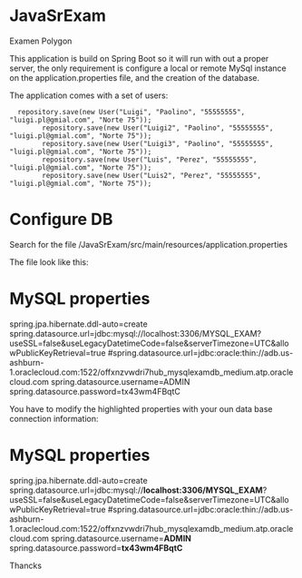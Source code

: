 # JavaSrExam
Examen Polygon

This application is build on Spring Boot so it will run with out a proper server, the only requirement is configure a local or remote MySql instance on the application.properties file, and the creation of the database.

The application comes with a set of users:

      repository.save(new User("Luigi", "Paolino", "55555555", "luigi.pl@gmial.com", "Norte 75"));
			repository.save(new User("Luigi2", "Paolino", "55555555", "luigi.pl@gmial.com", "Norte 75"));
			repository.save(new User("Luigi3", "Paolino", "55555555", "luigi.pl@gmial.com", "Norte 75"));
			repository.save(new User("Luis", "Perez", "55555555", "luigi.pl@gmial.com", "Norte 75"));
			repository.save(new User("Luis2", "Perez", "55555555", "luigi.pl@gmial.com", "Norte 75"));
<h1>Configure DB</h1>

Search for the file /JavaSrExam/src/main/resources/application.properties

The file look like this:

# MySQL properties
spring.jpa.hibernate.ddl-auto=create
spring.datasource.url=jdbc:mysql://localhost:3306/MYSQL_EXAM?useSSL=false&useLegacyDatetimeCode=false&serverTimezone=UTC&allowPublicKeyRetrieval=true
#spring.datasource.url=jdbc:oracle:thin://adb.us-ashburn-1.oraclecloud.com:1522/offxnzvwdri7hub_mysqlexamdb_medium.atp.oraclecloud.com
spring.datasource.username=ADMIN
spring.datasource.password=tx43wm4FBqtC

You have to modify the highlighted properties with your oun data base connection information:

# MySQL properties
spring.jpa.hibernate.ddl-auto=create
spring.datasource.url=jdbc:mysql://<b>localhost:3306/MYSQL_EXAM</b>?useSSL=false&useLegacyDatetimeCode=false&serverTimezone=UTC&allowPublicKeyRetrieval=true
#spring.datasource.url=jdbc:oracle:thin://adb.us-ashburn-1.oraclecloud.com:1522/offxnzvwdri7hub_mysqlexamdb_medium.atp.oraclecloud.com
spring.datasource.username=<b>ADMIN</b>
spring.datasource.password=<b>tx43wm4FBqtC</b>

Thancks
